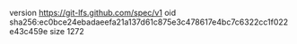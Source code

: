 version https://git-lfs.github.com/spec/v1
oid sha256:ec0bce24ebadaeefa21a137d61c875e3c478617e4bc7c6322cc1f022e43c459e
size 1272

